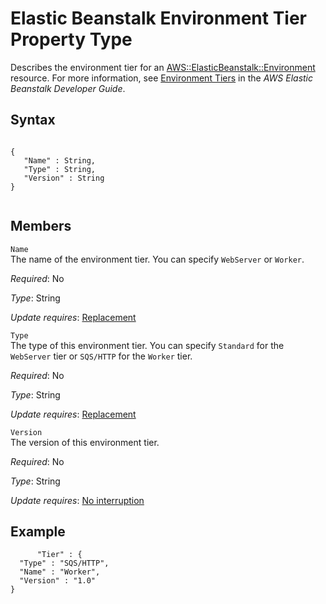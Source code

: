 Elastic Beanstalk Environment Tier Property Type
================================================

Describes the environment tier for an [AWS::ElasticBeanstalk::Environment](aws-properties-beanstalk-environment.html "AWS::ElasticBeanstalk::Environment") resource. For more information, see [Environment Tiers](http://docs.aws.amazon.com/elasticbeanstalk/latest/dg/using-features-managing-env-tiers.html) in the *AWS Elastic Beanstalk Developer Guide*.

Syntax
------

``` {.programlisting}
      
{
   "Name" : String,
   "Type" : String,
   "Version" : String
}     
    
```

Members
-------

 `Name`   
The name of the environment tier. You can specify `WebServer` or `Worker`.

*Required*: No

*Type*: String

*Update requires*: [Replacement](using-cfn-updating-stacks-update-behaviors.html#update-replacement)

 `Type`   
The type of this environment tier. You can specify `Standard` for the `WebServer` tier or `SQS/HTTP` for the `Worker` tier.

*Required*: No

*Type*: String

*Update requires*: [Replacement](using-cfn-updating-stacks-update-behaviors.html#update-replacement)

 `Version`   
The version of this environment tier.

*Required*: No

*Type*: String

*Update requires*: [No interruption](using-cfn-updating-stacks-update-behaviors.html#update-no-interrupt)

Example
-------

``` {.programlisting}
      "Tier" : {
  "Type" : "SQS/HTTP",
  "Name" : "Worker",
  "Version" : "1.0"
}
    
```
